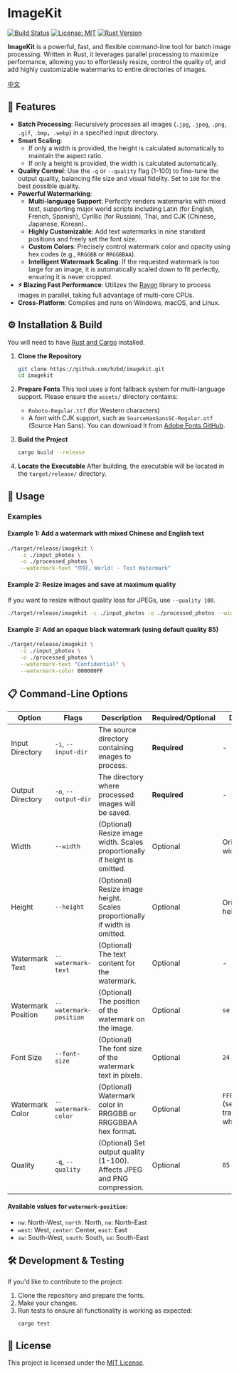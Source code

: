 # ImageKit

[![Build Status](https://img.shields.io/badge/build-passing-brightgreen)](https://github.com/hzbd/imagekit)
[![License: MIT](https://img.shields.io/badge/License-MIT-yellow.svg)](https://opensource.org/licenses/MIT)
[![Rust Version](https://img.shields.io/badge/rust-1.87%2B-blue.svg)](https://www.rust-lang.org)

**ImageKit** is a powerful, fast, and flexible command-line tool for batch image processing. Written in Rust, it leverages parallel processing to maximize performance, allowing you to effortlessly resize, control the quality of, and add highly customizable watermarks to entire directories of images.

[中文](./README-zh.md)

## 🌟 Features

- **Batch Processing**: Recursively processes all images (`.jpg`, `.jpeg`, `.png`, `.gif`, `.bmp`，`.webp`) in a specified input directory.
- **Smart Scaling**:
    - If only a width is provided, the height is calculated automatically to maintain the aspect ratio.
    - If only a height is provided, the width is calculated automatically.
- **Quality Control**: Use the `-q` or `--quality` flag (1-100) to fine-tune the output quality, balancing file size and visual fidelity. Set to `100` for the best possible quality.
- **Powerful Watermarking**:
    - **Multi-language Support**: Perfectly renders watermarks with mixed text, supporting major world scripts including Latin (for English, French, Spanish), Cyrillic (for Russian), Thai, and CJK (Chinese, Japanese, Korean)..
    - **Highly Customizable**: Add text watermarks in nine standard positions and freely set the font size.
    - **Custom Colors**: Precisely control watermark color and opacity using hex codes (e.g., `RRGGBB` or `RRGGBBAA`).
    - **Intelligent Watermark Scaling**: If the requested watermark is too large for an image, it is automatically scaled down to fit perfectly, ensuring it is never cropped.
- **⚡ Blazing Fast Performance**: Utilizes the [Rayon](https://github.com/rayon-rs/rayon) library to process images in parallel, taking full advantage of multi-core CPUs.
- **Cross-Platform**: Compiles and runs on Windows, macOS, and Linux.

## ⚙️ Installation & Build

You will need to have [Rust and Cargo](https://www.rust-lang.org/tools/install) installed.

1.  **Clone the Repository**
    ```bash
    git clone https://github.com/hzbd/imagekit.git
    cd imagekit
    ```

2.  **Prepare Fonts**
    This tool uses a font fallback system for multi-language support. Please ensure the `assets/` directory contains:
    *   `Roboto-Regular.ttf` (for Western characters)
    *   A font with CJK support, such as `SourceHanSansSC-Regular.otf` (Source Han Sans). You can download it from [Adobe Fonts GitHub](https://github.com/adobe-fonts/source-han-sans/releases).

3.  **Build the Project**
    ```bash
    cargo build --release
    ```

4.  **Locate the Executable**
    After building, the executable will be located in the `target/release/` directory.

## 🚀 Usage

### Examples

#### Example 1: Add a watermark with mixed Chinese and English text
```bash
./target/release/imagekit \
    -i ./input_photos \
    -o ./processed_photos \
    --watermark-text "你好, World! - Test Watermark"
```

#### Example 2: Resize images and save at maximum quality
If you want to resize without quality loss for JPEGs, use `--quality 100`.
```bash
./target/release/imagekit -i ./input_photos -o ./processed_photos --width 1024 --quality 100
```

#### Example 3: Add an opaque black watermark (using default quality 85)
```bash
./target/release/imagekit \
    -i ./input_photos \
    -o ./processed_photos \
    --watermark-text "Confidential" \
    --watermark-color 000000FF
```

## 📋 Command-Line Options

| Option             | Flags                      | Description                                                               | Required/Optional | Default             |
| ------------------ | -------------------------- | ------------------------------------------------------------------------- | ----------------- | ------------------- |
| Input Directory    | `-i`, `--input-dir`        | The source directory containing images to process.                        | **Required**      | -                   |
| Output Directory   | `-o`, `--output-dir`       | The directory where processed images will be saved.                       | **Required**      | -                   |
| Width              | `--width`                  | (Optional) Resize image width. Scales proportionally if height is omitted. | Optional          | Original width      |
| Height             | `--height`                 | (Optional) Resize image height. Scales proportionally if width is omitted. | Optional          | Original height     |
| Watermark Text     | `--watermark-text`         | (Optional) The text content for the watermark.                            | Optional          | -                   |
| Watermark Position | `--watermark-position`     | (Optional) The position of the watermark on the image.                    | Optional          | `se`                |
| Font Size          | `--font-size`              | (Optional) The font size of the watermark text in pixels.                 | Optional          | `24`                |
| Watermark Color    | `--watermark-color`        | (Optional) Watermark color in RRGGBB or RRGGBBAA hex format.              | Optional          | `FFFFFF80` (semi-transparent white) |
| Quality            | `-q`, `--quality`          | (Optional) Set output quality (1-100). Affects JPEG and PNG compression.  | Optional          | `85`                |

#### Available values for `watermark-position`:

-   `nw`: North-West, `north`: North, `ne`: North-East
-   `west`: West, `center`: Center, `east`: East
-   `sw`: South-West, `south`: South, `se`: South-East

## 🛠️ Development & Testing

If you'd like to contribute to the project:

1.  Clone the repository and prepare the fonts.
2.  Make your changes.
3.  Run tests to ensure all functionality is working as expected:
    ```bash
    cargo test
    ```

## 📜 License

This project is licensed under the [MIT License](LICENSE).
